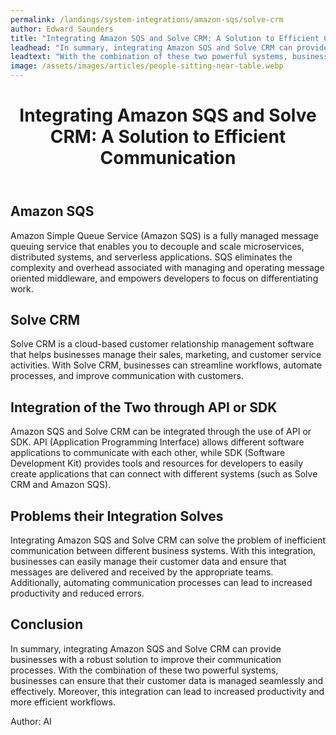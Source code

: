 ```yaml
---
permalink: /landings/system-integrations/amazon-sqs/solve-crm
author: Edward Saunders
title: "Integrating Amazon SQS and Solve CRM: A Solution to Efficient Communication"
leadhead: "In summary, integrating Amazon SQS and Solve CRM can provide businesses with a robust solution to improve their communication processes"
leadtext: "With the combination of these two powerful systems, businesses can ensure that their customer data is managed seamlessly and effectively. Moreover, this integration can lead to increased productivity and more efficient workflows."
image: /assets/images/articles/people-sitting-near-table.webp
---
```

<div class="arttext">	<header>
		<h1>Integrating Amazon SQS and Solve CRM: A Solution to Efficient Communication</h1>
	</header>
	<main>
		<section>
			<h2>Amazon SQS</h2>
			<p>Amazon Simple Queue Service (Amazon SQS) is a fully managed message queuing service that enables you to decouple and scale microservices, distributed systems, and serverless applications. SQS eliminates the complexity and overhead associated with managing and operating message oriented middleware, and empowers developers to focus on differentiating work. </p>
		</section>
		<section>
			<h2>Solve CRM</h2>
			<p>Solve CRM is a cloud-based customer relationship management software that helps businesses manage their sales, marketing, and customer service activities. With Solve CRM, businesses can streamline workflows, automate processes, and improve communication with customers. </p>
		</section>
		<section>
			<h2>Integration of the Two through API or SDK</h2>
			<p>Amazon SQS and Solve CRM can be integrated through the use of API or SDK. API (Application Programming Interface) allows different software applications to communicate with each other, while SDK (Software Development Kit) provides tools and resources for developers to easily create applications that can connect with different systems (such as Solve CRM and Amazon SQS).</p>
		</section>
		<section>
			<h2>Problems their Integration Solves</h2>
			<p>Integrating Amazon SQS and Solve CRM can solve the problem of inefficient communication between different business systems. With this integration, businesses can easily manage their customer data and ensure that messages are delivered and received by the appropriate teams. Additionally, automating communication processes can lead to increased productivity and reduced errors.</p>
		</section>
		<section>
			<h2>Conclusion</h2>
			<p>In summary, integrating Amazon SQS and Solve CRM can provide businesses with a robust solution to improve their communication processes. With the combination of these two powerful systems, businesses can ensure that their customer data is managed seamlessly and effectively. Moreover, this integration can lead to increased productivity and more efficient workflows. </p>
		</section>
	</main>
	<footer>
		<p>Author: AI</p>
	</footer>
</div>